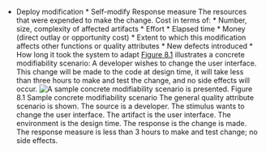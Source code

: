 *  Deploy modification *  Self-modify Response measure The resources that were expended to make the change. Cost in terms of: *  Number, size, complexity of affected artifacts *  Effort *  Elapsed time *  Money (direct outlay or opportunity cost) *  Extent to which this modification affects other functions or quality attributes *  New defects introduced *  How long it took the system to adapt [Figure 8.1](ch08.xhtml#ch08fig01) illustrates a concrete modifiability scenario: A developer wishes to change the user interface. This change will be made to the code at design time, it will take less than three hours to make and test the change, and no side effects will occur. ![A sample concrete modifiability scenario is presented.](graphics/08fig01.jpg) Figure 8.1 Sample concrete modifiability scenario The general quality attribute scenario is shown. The source is a developer. The stimulus wants to change the user interface. The artifact is the user interface. The environment is the design time. The response is the change is made. The response measure is less than 3 hours to make and test change; no side effects.